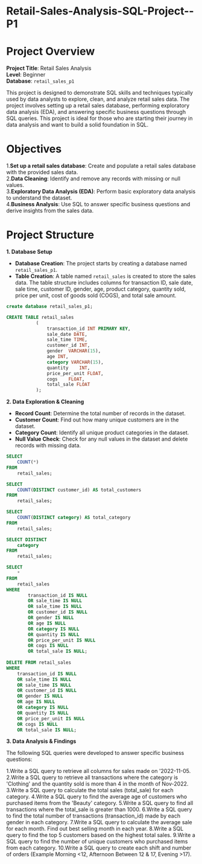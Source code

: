 # Retail-Sales-Analysis-SQL-Project--P1

# Project Overview

**Project Title**: Retail Sales Analysis   
**Level**: Beginner  
**Database**: `retail_sales_p1`  

This project is designed to demonstrate SQL skills and techniques typically used by data analysts to explore, clean, and analyze retail sales data. The project involves setting up a retail sales database, performing exploratory data analysis (EDA), and answering specific business questions through SQL queries. This project is ideal for those who are starting their journey in data analysis and want to build a solid foundation in SQL.

# Objectives

1.**Set up a retail sales database**: Create and populate a retail sales database with the provided sales data.  
2.**Data Cleaning**: Identify and remove any records with missing or null values.  
3.**Exploratory Data Analysis (EDA)**: Perform basic exploratory data analysis to understand the dataset.  
4.**Business Analysis**: Use SQL to answer specific business questions and derive insights from the sales data.  

# Project Structure  

**1. Database Setup**  

- **Database Creation**: The project starts by creating a database named `retail_sales_p1`.    
- **Table Creation**: A table named `retail_sales` is created to store the sales data. The table structure includes columns for transaction ID, sale date, sale time, customer ID, gender, age, product category, quantity sold, price per unit, cost of goods sold (COGS), and total sale amount.

 ```sql
 create database retail_sales_p1;  

 CREATE TABLE retail_sales
            (
                transaction_id INT PRIMARY KEY,	
                sale_date DATE,	 
                sale_time TIME,	
                customer_id	INT,
                gender	VARCHAR(15),
                age	INT,
                category VARCHAR(15),	
                quantity	INT,
                price_per_unit FLOAT,	
                cogs	FLOAT,
                total_sale FLOAT
            );
```

**2. Data Exploration & Cleaning**

- **Record Count**: Determine the total number of records in the dataset.  
- **Customer Count**: Find out how many unique customers are in the dataset.  
- **Category Count**: Identify all unique product categories in the dataset.  
- **Null Value Check**: Check for any null values in the dataset and delete records with missing data.

```sql
SELECT 
    COUNT(*)
FROM
    retail_sales;

SELECT 
    COUNT(DISTINCT customer_id) AS total_customers
FROM
    retail_sales;

SELECT 
    COUNT(DISTINCT category) AS total_category
FROM
    retail_sales;

SELECT DISTINCT
    category
FROM
    retail_sales;

SELECT 
    *
FROM
    retail_sales
WHERE
        transaction_id IS NULL
        OR sale_time IS NULL
        OR sale_time IS NULL
        OR customer_id IS NULL
        OR gender IS NULL
        OR age IS NULL
        OR category IS NULL
        OR quantity IS NULL
        OR price_per_unit IS NULL
        OR cogs IS NULL
        OR total_sale IS NULL;
        
DELETE FROM retail_sales 
WHERE
    transaction_id IS NULL
    OR sale_time IS NULL
    OR sale_time IS NULL
    OR customer_id IS NULL
    OR gender IS NULL
    OR age IS NULL
    OR category IS NULL
    OR quantity IS NULL
    OR price_per_unit IS NULL
    OR cogs IS NULL
    OR total_sale IS NULL;
```

**3. Data Analysis & Findings**

The following SQL queries were developed to answer specific business questions:

 1.Write a SQL query to retrieve all columns for sales made on '2022-11-05.
 2.Write a SQL query to retrieve all transactions where the category is 'Clothing' and the quantity sold is more than 4 in the month of Nov-2022.
 3.Write a SQL query to calculate the total sales (total_sale) for each category.
 4.Write a SQL query to find the average age of customers who purchased items from the 'Beauty' category.
 5.Write a SQL query to find all transactions where the total_sale is greater than 1000.
 6.Write a SQL query to find the total number of transactions (transaction_id) made by each gender in each category.
 7.Write a SQL query to calculate the average sale for each month. Find out best selling month in each year.
 8.Write a SQL query to find the top 5 customers based on the highest total sales.
 9.Write a SQL query to find the number of unique customers who purchased items from each category.
 10.Write a SQL query to create each shift and number of orders (Example Morning <12, Afternoon Between 12 & 17, Evening >17).
